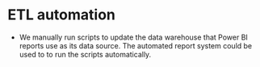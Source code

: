 # ETL automation

- We manually run scripts to update the data warehouse that Power BI reports use as its data source.  The automated report system could be used to to run the scripts automatically.
